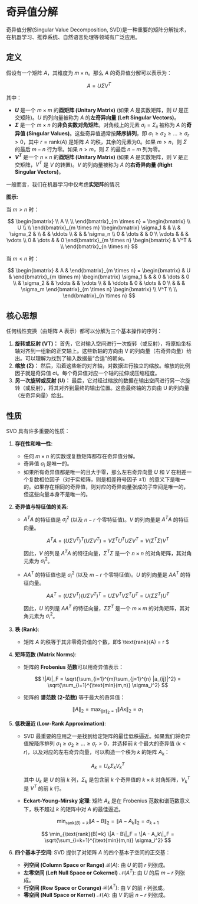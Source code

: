 # 奇异值分解

奇异值分解(Singular Value Decomposition, SVD)是一种重要的矩阵分解技术，在机器学习、推荐系统、自然语言处理等领域有广泛应用。

## 定义

假设有一个矩阵 $A$，其维度为 $m \times n$。那么 $A$ 的奇异值分解可以表示为：

$$
A = U \Sigma V^T
$$

其中：

* **$U$** 是一个 $m \times m$ 的**酉矩阵 (Unitary Matrix)** (如果 $A$ 是实数矩阵，则 $U$ 是正交矩阵)。$U$ 的列向量被称为 $A$ 的**左奇异向量 (Left Singular Vectors)**。
* **$\Sigma$** 是一个 $m \times n$ 的**非负实数对角矩阵**。对角线上的元素 $\sigma_i = \Sigma_{ii}$ 被称为 $A$ 的**奇异值 (Singular Values)**。这些奇异值通常按**降序排列**，即 $\sigma_1 \ge \sigma_2 \ge \dots \ge \sigma_r > 0$，其中 $r = \text{rank}(A)$ 是矩阵 $A$ 的秩，其余的元素为0。如果 $m > n$，则 $\Sigma$ 的最后 $m-n$ 行为零。如果 $n > m$，则 $\Sigma$ 的最后 $n-m$ 列为零。
* **$V^T$** 是一个 $n \times n$ 的**酉矩阵 (Unitary Matrix)** (如果 $A$ 是实数矩阵，则 $V$ 是正交矩阵，$V^T$ 是 $V$ 的转置)。$V$ 的列向量被称为 $A$ 的**右奇异向量 (Right Singular Vectors)**。

一般而言，我们在机器学习中仅考虑**实矩阵**的情况

**图示:**

当 $m > n$ 时：

$$
\begin{bmatrix} \\ A \\ \\ \end{bmatrix}_{m \times n} = \begin{bmatrix} \\ U \\ \\ \end{bmatrix}_{m \times m} \begin{bmatrix} \sigma_1 & & \\ & \sigma_2 & \\ & & \ddots \\ & & & \sigma_n \\ 0 & \dots & & 0 \\ \vdots & & & \vdots \\ 0 & \dots & & 0 \end{bmatrix}_{m \times n} \begin{bmatrix} & V^T & \\ \end{bmatrix}_{n \times n}
$$

当 $m < n$ 时：

$$
\begin{bmatrix} & A & \end{bmatrix}_{m \times n} = \begin{bmatrix} & U & \end{bmatrix}_{m \times m} \begin{bmatrix} \sigma_1 & & & 0 & \dots & 0 \\ & \sigma_2 & & \vdots & & \vdots \\ & & \ddots & 0 & \dots & 0 \\ & & & \sigma_m \end{bmatrix}_{m \times n} \begin{bmatrix} \\ V^T \\ \\ \end{bmatrix}_{n \times n}
$$

## 核心思想

任何线性变换（由矩阵 A 表示）都可以分解为三个基本操作的序列：

1. **旋转或反射 (VT)：** 首先，它对输入空间进行一次旋转（或反射），将原始坐标轴对齐到一组新的正交轴上。这些新轴的方向由 V 的列向量（右奇异向量）给出。可以理解为找到了输入数据最“合适”的朝向。
2. **缩放 (Σ)：** 然后，沿着这些新的对齐轴，对数据进行独立的缩放。缩放的比例因子就是奇异值 σi。每个奇异值对应一个轴的拉伸或压缩程度。
3. **另一次旋转或反射 (U)：** 最后，它对经过缩放的数据在输出空间进行另一次旋转（或反射），将其对齐到最终的输出位置。这些最终轴的方向由 U 的列向量（左奇异向量）给出。

## 性质

SVD 具有许多重要的性质：

1.  **存在性和唯一性**:
    * 任何 $m \times n$ 的实数或复数矩阵都存在奇异值分解。
    * 奇异值 $\sigma_i$ 是唯一的。
    * 如果所有奇异值都是唯一的且大于零，那么左右奇异向量 $U$ 和 $V$ 在相差一个复数相位因子（对于实矩阵，则是相差符号因子 $\pm 1$）的意义下是唯一的。如果存在相同的奇异值，则对应的奇异向量张成的子空间是唯一的，但这些向量本身不是唯一的。
2.  **奇异值与特征值的关系**:
    * $A^T A$ 的特征值是 $\sigma_i^2$ (以及 $n-r$ 个零特征值)。$V$ 的列向量是 $A^T A$ 的特征向量。
   
        $$ A^T A = (U \Sigma V^T)^T (U \Sigma V^T) = V \Sigma^T U^T U \Sigma V^T = V (\Sigma^T \Sigma) V^T $$

        因此，$V$ 的列是 $A^T A$ 的特征向量，$\Sigma^T \Sigma$ 是一个 $n \times n$ 的对角矩阵，其对角元素为 $\sigma_i^2$。
    * $A A^T$ 的特征值也是 $\sigma_i^2$ (以及 $m-r$ 个零特征值)。$U$ 的列向量是 $A A^T$ 的特征向量。
        
        $$ A A^T = (U \Sigma V^T) (U \Sigma V^T)^T = U \Sigma V^T V \Sigma^T U^T = U (\Sigma \Sigma^T) U^T $$
        
        因此，$U$ 的列是 $A A^T$ 的特征向量，$\Sigma \Sigma^T$ 是一个 $m \times m$ 的对角矩阵，其对角元素为 $\sigma_i^2$。
3.  **秩 (Rank)**:
    * 矩阵 $A$ 的秩等于其非零奇异值的个数，即$ \text{rank}(A) = r $
4.  **矩阵范数 (Matrix Norms)**:
    * 矩阵的 **Frobenius 范数**可以用奇异值表示：
        
        $$ \|A\|_F = \sqrt{\sum_{i=1}^{m}\sum_{j=1}^{n} |a_{ij}|^2} = \sqrt{\sum_{i=1}^{\text{min}(m,n)} \sigma_i^2} $$

    * 矩阵的 **谱范数 (2-范数)** 等于最大的奇异值：
        
        $$ \|A\|_2 = \max_{\|x\|_2=1} \|Ax\|_2 = \sigma_1 $$

5.  **低秩逼近 (Low-Rank Approximation)**:
    * SVD 最重要的应用之一是找到给定矩阵的最佳低秩逼近。如果我们将奇异值按降序排列 $\sigma_1 \ge \sigma_2 \ge \dots \ge \sigma_r > 0$，并选择前 $k$ 个最大的奇异值 ($k < r$)，以及对应的左右奇异向量，可以构造一个秩为 $k$ 的矩阵 $A_k$：
        
        $$ A_k = U_k \Sigma_k V_k^T $$

        其中 $U_k$ 是 $U$ 的前 $k$ 列，$\Sigma_k$ 是包含前 $k$ 个奇异值的 $k \times k$ 对角矩阵，$V_k^T$ 是 $V^T$ 的前 $k$ 行。
    * **Eckart-Young-Mirsky 定理**: 矩阵 $A_k$ 是在 Frobenius 范数和谱范数意义下，秩不超过 $k$ 的矩阵中对 $A$ 的最佳逼近。
        
        $$ \min_{\text{rank}(B)=k} \|A - B\|_2 = \|A - A_k\|_2 = \sigma_{k+1} $$
        
        $$ \min_{\text{rank}(B)=k} \|A - B\|_F = \|A - A_k\|_F = \sqrt{\sum_{i=k+1}^{\text{min}(m,n)} \sigma_i^2} $$
        
6.  **四个基本子空间**: SVD 提供了对矩阵 $A$ 的四个基本子空间的正交基：
    * **列空间 (Column Space or Range)** $\mathcal{R}(A)$: 由 $U$ 的前 $r$ 列张成。
    * **左零空间 (Left Null Space or Cokernel)** $\mathcal{N}(A^T)$: 由 $U$ 的后 $m-r$ 列张成。
    * **行空间 (Row Space or Corange)** $\mathcal{R}(A^T)$: 由 $V$ 的前 $r$ 列张成。
    * **零空间 (Null Space or Kernel)** $\mathcal{N}(A)$: 由 $V$ 的后 $n-r$ 列张成。

